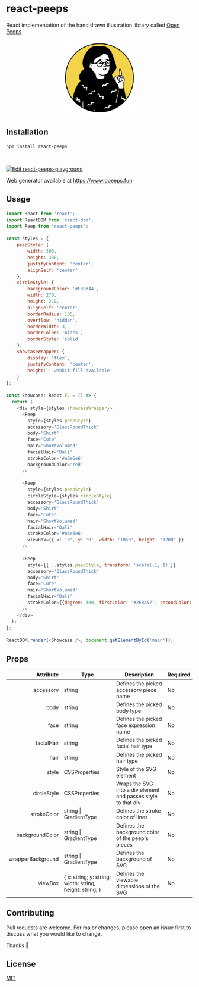 # react-peeps

React implementation of the hand drawn illustration library called [Open Peeps](https://www.openpeeps.com/)

<p align="center"><img src="example.png" alt="peeps example" width="200"/></p>

## Installation

```
npm install react-peeps
```

</br>

[![Edit react-peeps-playground](https://codesandbox.io/static/img/play-codesandbox.svg)](https://codesandbox.io/s/react-peeps-playground-mbtlj?fontsize=14&hidenavigation=1&theme=dark)

Web generator available at https://www.opeeps.fun 

## Usage

```javascript
import React from 'react';
import ReactDOM from 'react-dom';
import Peep from 'react-peeps';

const styles = {
	peepStyle: {
		width: 300,
		height: 300,
		justifyContent: 'center',
		alignSelf: 'center'
	},
	circleStyle: {
		backgroundColor: '#F3D34A',
		width: 270,
		height: 270,
		alignSelf: 'center',
		borderRadius: 135,
		overflow: 'hidden',
		borderWidth: 3,
		borderColor: 'black',
		borderStyle: 'solid'
	},
	showcaseWrapper: {
		display: 'flex',
		justifyContent: 'center',
		height: '-webkit-fill-available'
	}
};

const Showcase: React.FC = () => {
  return (
    <div style={styles.showcaseWrapper}>
      <Peep
        style={styles.peepStyle}
        accessory='GlassRoundThick'
        body='Shirt'
        face='Cute'
        hair='ShortVolumed'
        facialHair='Dali'
        strokeColor='#e6e6e6'
        backgroundColor='red'
      />

      <Peep
        style={styles.peepStyle}
        circleStyle={styles.circleStyle}
        accessory='GlassRoundThick'
        body='Shirt'
        face='Cute'
        hair='ShortVolumed'
        facialHair='Dali'
        strokeColor='#e6e6e6'
        viewBox={{ x: '0', y: '0', width: '1050', height: '1200' }}
      />

      <Peep
        style={{...styles.peepStyle, transform: 'scale(-1, 1)'}}
        accessory='GlassRoundThick'
        body='Shirt'
        face='Cute'
        hair='ShortVolumed'
        facialHair='Dali'
        strokeColor={{degree: 300, firstColor: '#2E8A57', secondColor: '#81087F'}}
      />
    </div>
  );
};

ReactDOM.render(<Showcase />, document.getElementById('main'));
```

## Props

|         Attribute | Type                                                             | Description                                                   | Required |
|------------------:|------------------------------------------------------------------|---------------------------------------------------------------|----------|
|         accessory | string                                                           | Defines the picked accessory piece name                       | No       |
|              body | string                                                           | Defines the picked body type                                  | No       |
|              face | string                                                           | Defines the picked face expression name                       | No       |
|        facialHair | string                                                           | Defines the picked facial hair type                           | No       |
|              hair | string                                                           | Defines the picked hair type                                  | No       |
|             style | CSSProperties                                                    | Style of the SVG element                                      | No       |
|       circleStyle | CSSProperties                                                    | Wraps the SVG into a div element and passes style to that div | No       |
|       strokeColor | string \| GradientType                                           | Defines the stroke color of lines                             | No       |
|   backgroundColor | string \| GradientType                                           | Defines the background color of the peep's pieces             | No       |
| wrapperBackground | string \| GradientType                                           | Defines the background of SVG                                 | No       |
|           viewBox | {   x: string;   y: string;   width: string;   height: string; } | Defines the viewable dimensions of the SVG                    | No       |

## Contributing

Pull requests are welcome. For major changes, please open an issue first to discuss what you would like to change.

Thanks :raised_hands:

## License

[MIT](<[https://choosealicense.com/licenses/mit/](https://choosealicense.com/licenses/mit/)>)
